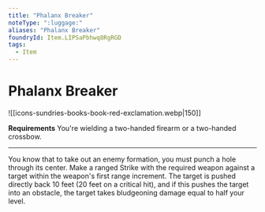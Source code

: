 ```yaml
---
title: "Phalanx Breaker"
noteType: ":luggage:"
aliases: "Phalanx Breaker"
foundryId: Item.LIPSaPbhwq8RgRGD
tags:
  - Item
---
```


# Phalanx Breaker
![[icons-sundries-books-book-red-exclamation.webp|150]]

**Requirements** You're wielding a two-handed firearm or a two-handed crossbow.

* * *

You know that to take out an enemy formation, you must punch a hole through its center. Make a ranged Strike with the required weapon against a target within the weapon's first range increment. The target is pushed directly back 10 feet (20 feet on a critical hit), and if this pushes the target into an obstacle, the target takes bludgeoning damage equal to half your level.
